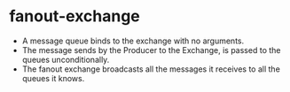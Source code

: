 # fanout-exchange

* A message queue binds to the exchange with no arguments.
* The message sends by the Producer to the Exchange, is passed to the queues unconditionally.
* The fanout exchange broadcasts all the messages it receives to all the queues it knows.


